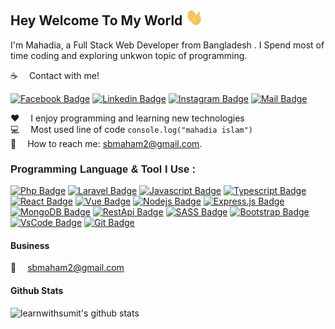 ## Hey Welcome To My World <img src="assets/hello.gif" width="28px" alt="hi">

I'm Mahadia, a Full Stack Web Developer from Bangladesh . I Spend most of time coding and exploring unkwon topic of programming.

:coffee: &emsp;Contact with me!

[![Facebook Badge](https://img.shields.io/badge/Facebook-1877F2?style=for-the-badge&logo=facebook&logoColor=white)](https://www.facebook.com/baarishka.paani.3) [![Linkedin Badge](https://img.shields.io/badge/LinkedIn-0077B5?style=for-the-badge&logo=linkedin&logoColor=white)](https://www.linkedin.com/in/neha-islam-a24359233/) [![Instagram Badge](https://img.shields.io/badge/Instagram-E4405F?style=for-the-badge&logo=instagram&logoColor=white)](https://www.instagram.com/nehashegal85) [![Mail Badge](https://img.shields.io/badge/Gmail-D14836?style=for-the-badge&logo=gmail&logoColor=white)](mailto:sbmaham2@gmail.com)

:hearts: &emsp;I enjoy programming and learning new technologies <br/>
:computer: &emsp;Most used line of code `console.log("mahadia islam")` <br/>
:e-mail: &emsp;How to reach me: sbmaham2@gmail.com.<br/>

#### <h3 style="font-family:'Poppins',sans-serif">Programming Language & Tool I Use :</h3>

[![Php Badge](https://img.shields.io/badge/-PHP-4F5B93?style=for-the-badge&labelColor=black&logo=php&logoColor=4F5B93)](#) [![Laravel Badge](https://img.shields.io/badge/-Laravel-f9322c?style=for-the-badge&labelColor=black&logo=laravel&logoColor=f9322c)](#) [![Javascript Badge](https://img.shields.io/badge/-Javascript-F0DB4F?style=for-the-badge&labelColor=black&logo=javascript&logoColor=F0DB4F)](#) [![Typescript Badge](https://img.shields.io/badge/-Typescript-007acc?style=for-the-badge&labelColor=black&logo=typescript&logoColor=007acc)](#) [![React Badge](https://img.shields.io/badge/-React-61DBFB?style=for-the-badge&labelColor=black&logo=react&logoColor=61DBFB)](#) [![Vue Badge](https://img.shields.io/badge/-Vue-42b883?style=for-the-badge&labelColor=black&logo=vue.js&logoColor=42b883)](#) [![Nodejs Badge](https://img.shields.io/badge/-Nodejs-3C873A?style=for-the-badge&labelColor=black&logo=node.js&logoColor=3C873A)](#) [![Express.js Badge](https://img.shields.io/badge/Express.js-000000?style=for-the-badge&logo=express&logoColor=white)](#) [![MongoDB Badge](https://img.shields.io/badge/MongoDB-4EA94B?style=for-the-badge&logo=mongodb&logoColor=white)](#) [![RestApi Badge](https://img.shields.io/badge/-RestApi-e535ab?style=for-the-badge&labelColor=black&logo=node.js&logoColor=e535ab)](#) [![SASS Badge](https://img.shields.io/badge/Sass-CC6699?style=for-the-badge&logo=sass&logoColor=white)](#) [![Bootstrap Badge](https://img.shields.io/badge/Bootstrap-7111f5?style=for-the-badge&logo=bootstrap&logoColor=7111f5&labelColor=000000)](#) [![VsCode Badge](https://img.shields.io/badge/-VSCode-1877F2?style=for-the-badge&labelColor=black&logo=visual%20studio&logoColor=1877F2)](#) [![Git Badge](https://img.shields.io/badge/-Git-F05032?style=for-the-badge&labelColor=black&logo=git&logoColor=F05032)](#) 

#### Business

:email: &emsp;sbmaham2@gmail.com

#### Github Stats

![learnwithsumit's github stats](https://github-readme-stats.vercel.app/api?username=mahadia-islam&count_private=true&theme=tokyonight&hide=contribs,prs)